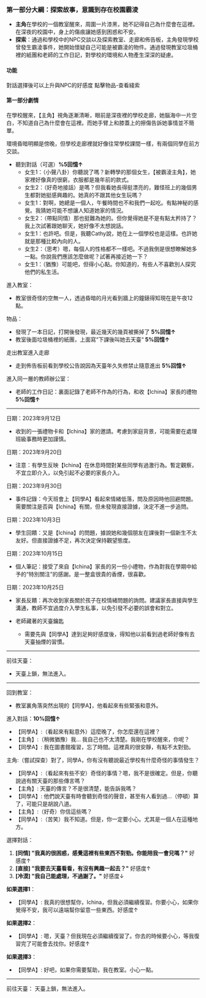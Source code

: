 ### 第一部分大綱：探索故事，意識到存在校園霸淩
- **主角**在學校的一個教室醒來，周圍一片漆黑，她不記得自己為什麼會在這裡。在深夜的校園中，身上的傷痕讓她感到困惑和不安。
- **探索**：通過和學校中的NPC交談以及探索教室、走廊和佈告板，主角發現學校曾發生霸淩事件，她開始懷疑自己可能是被霸淩的物件。通過發現教室垃圾桶裡的紙團和老師的工作日記，對學校的環境和人物產生深深的疑慮。

#### 功能
對話選擇後可以上升與NPC的好感度
點擊物品-查看綫索

#### 第一部分劇情

在學校醒來，【主角】視角逐漸清晰，眼前是深夜裡的學校走廊，她腦海中一片空白，不知道自己為什麼會在這裡。而她手臂上和膝蓋上的擦傷告訴她事情並不簡單。

環境昏暗明顯是傍晚，但學校走廊裡就好像往常學校課間一樣，有兩個同學在前方交談。

- 聽到對話（可選）**%5回憶↑**
  - 女生1：（小聲八卦）你聽說了嗎？新轉學的那個女生，【被霸淩主角】，她家裡好像真的很窮，衣服都是幾年前的款式。
  - 女生2：（好奇地接話）是嗎？但我看她長得挺漂亮的，難怪班上的幾個男生都對她挺感興趣的。她真的不跟其他女生玩嗎？
  - 女生1：對啊，她總是一個人，午餐時間也不和我們一起吃。有點神秘的感覺。我猜她可能不想讓人知道她家的情況。
  - 女生2：（帶點同情）那也挺難為她的。但你覺得她是不是有點太矜持了？我上次試著跟她聊天，她好像不太想說話。
  - 女生1：也許吧。但是，我聽Cathy說，她在上一個學校也是這樣。也許她就是那種比較內向的人。
  - 女生2：（思考）嗯，每個人的性格都不一樣吧。不過我倒是很想瞭解她多一點。你說我們應該怎麼做呢？試著再接近她一下？
  - 女生1：（猶豫）可能吧，但得小心點。你知道的，有些人不喜歡別人探究他們的私生活。

進入教室：
- 教室很奇怪的空無一人，透過昏暗的月光看到牆上的鐘錶得知現在是午夜12點。

物品：
- 發現了一本日記，打開後發現，最近幾天的幾頁被撕掉了 **5%回憶↑**
- 教室後面垃圾桶裡的紙團，上面寫“下課後叫她去天臺“ **5%回憶↑**

走出教室進入走廊
- 走到佈告板前看到學校公告說因為天臺年久失修禁止隨意進出 **5%回憶↑**

進入同一層的教師辦公室：
- 老師的工作日記：裏面記錄了老師不作為的行為，和收【Ichina】家長的禮物 **5%回憶↑**
---
日期：2023年9月12日
- 收到的一張禮物卡和【Ichina】家的邀請。考慮到家庭背景，可能需要在處理班級事務時更加謹慎。

日期：2023年9月20日
- 注意：有學生反映【Ichina】在休息時間對某些同學有過激行為。暫定觀察，不宜立即介入，以免引起不必要的家長介入。

日期：2023年9月30日
- 事件記錄：今天班會上【同學A】看起來情緒低落，問及原因時他回避問題。需要關注是否與【Ichina】有關，但未發現直接證據，決定不進一步追問。

日期：2023年10月3日
- 學生回饋：又是【Ichina】的問題，據說她和幾個朋友在課後對一個新生不太友好。但直接證據不足，再次決定保持觀望態度。

日期：2023年10月15日
- 個人筆記：接受了來自【Ichina】家長的另一份小禮物，作為對我在學期中給予的“特別關注”的感謝。是一整盒很貴的香煙，很喜歡。

日期：2023年10月25日
- 家長反饋：再次收到家長關於孩子在校情緒問題的詢問。建議家長直接與學生溝通，教師不宜過度介入學生私事，以免引發不必要的誤會和對立。

- 老師藏著的天臺鑰匙
  - 需要先與【同學A】達到足夠好感度後，得知他以前看到過老師好像有去天臺抽煙的習慣。
---
前往天臺：
- 天臺上鎖，無法進入。
---
回到教室：
- 教室裏角落突然出現的【同學A】，他看起來有些緊張和意外。

進入對話：**10%回憶↑**
- 【同學A】:（看起來有點意外）這麼晚了，你怎麼還在這裡？
- 【主角】:（稍微猶豫）我... 我自己也不太清楚。我剛在學校醒來，你呢？
- 【同學A】: 我在圖書館複習，忘了時間。這裡真的很安靜，有點不太對勁。

主角:（嘗試探查）對了，同學A，你有沒有聽說最近學校有什麼奇怪的事情發生？
- 【同學A】:（看起來有些不安）奇怪的事情？嗯，我不是很確定。但是，你聽說過有關天臺的那些傳言嗎？
- 【主角】: 天臺的傳言？不是很清楚，能告訴我嗎？
- 【同學A】: 他們說天臺有時會聽到奇怪的聲音，甚至有人看到過...（停頓）算了，可能只是胡說八道。
- 【主角】:（好奇）你信這些嗎？
- 【同學A】:（苦笑）我不知道。但是，你一定要小心。尤其是一個人在這種地方。

選擇對話：
1. **[同情] "我真的很困惑，感覺這裡有些東西不對勁。你能陪我一會兒嗎？"** 好感度↑
2. **[直接] "我要去天臺看看，有沒有興趣一起去？"** 好感度↑
3. **[冷漠] "我自己能處理，不過謝了。"** 好感度↓

**如果選擇1**：
- 【同學A】: 我真的很想幫你，Ichina，但我必須繼續復習。你要小心，如果你覺得不安，我可以遠端幫你留意一些東西。好感度↑

**如果選擇2**：
- 【同學A】: 嗯，天臺？但我現在必須繼續復習了。你去的時候要小心，等我復習完了可能會去找你。好感度↑

**如果選擇3**：
- 【同學A】: 好吧，如果你需要幫助，我在教室。小心一點。
---
前往天臺：
天臺上鎖，無法進入。


